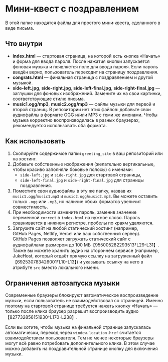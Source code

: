 # Мини‑квест с поздравлением

В этой папке находятся файлы для простого мини‑квеста, сделанного в виде письма. 

## Что внутри

- **index.html** — стартовая страница, на которой есть кнопка «Начать» и форма для ввода пароля. После нажатия кнопки запускается фоновая музыка и появляется поле для ввода пароля. Если пароль введён верно, пользователь переходит на страницу поздравления.
- **congrats.html** — финальная страница с поздравлением и другой музыкой.
- **side-left.jpg**, **side-right.jpg**, **side-left-final.jpg**, **side-right-final.jpg** — заглушки для фоновых изображений. Замените их на свои картинки, соответствующие стилю письма.
- **music1.ogg/mp3**, **music2.ogg/mp3** — файлы музыки для первой и второй страниц. В репозитории нет этих файлов: добавьте свои аудиофайлы в формате OGG и/или MP3 с теми же именами. Чтобы музыка корректно воспроизводилась в разных браузерах, рекомендуется использовать оба формата.

## Как использовать

1. Скопируйте содержимое папки `greeting_site` в ваш репозиторий или на хостинг.
2. Добавьте собственные изображения (желательно вертикальные, чтобы красиво заполняли боковые полосы) с именами:
   - `side-left.jpg` и `side-right.jpg` для стартовой страницы,
   - `side-left-final.jpg` и `side-right-final.jpg` для страницы поздравления.
3. Поместите свои аудиофайлы в эту же папку, назвав их `music1.ogg`/`music1.mp3` и `music2.ogg`/`music2.mp3`. Вы можете оставить только `.ogg` или `.mp3`, но наличие обоих форматов увеличит совместимость.
4. При необходимости измените пароль, заменив значение переменной `correct` в `index.html` на нужное слово. Пароль сравнивается в нижнем регистре, пробелы по краям удаляются.
5. Загрузите сайт на любой статический хостинг (например, GitHub Pages, Netlify, Vercel или ваш собственный сервер). GitHub Pages позволяет загружать статический сайт с аудиофайлами размером до 100 МБ【955005282293513†L29-L31】. Также вы можете хранить аудио на стороннем сервисе (например, JukeHost, который отдаёт прямую ссылку на загруженный файл【692530783426001†L10-L13】) и указывать ссылку на него в атрибуте `src` вместо локального имени.

## Ограничения автозапуска музыки

Современные браузеры блокируют автоматическое воспроизведение музыки, если пользователь не взаимодействовал со страницей. Именно поэтому на стартовой странице требуется нажать кнопку «Начать» — только после клика браузер разрешит воспроизводить аудио【827732856151930†L170-L238】.

Если вы хотите, чтобы музыка на финальной странице запускалась автоматически, переход через `window.location.href` считается взаимодействием пользователя. Тем не менее некоторые браузеры могут всё равно потребовать дополнительного клика. В этом случае можно добавить на поздравительной странице кнопку для включения музыки.
